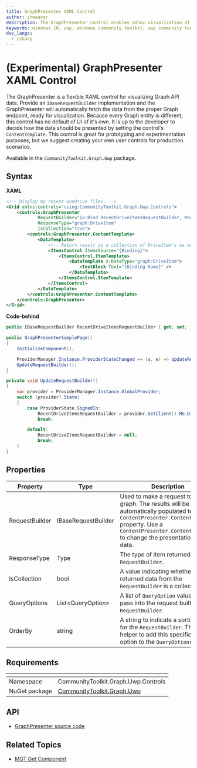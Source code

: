 ```yaml
---
title: GraphPresenter XAML Control
author: shweaver
description: The GraphPresenter control enables adhoc visualization of any Graph API.
keywords: windows 10, uwp, windows community toolkit, uwp community toolkit, uwp toolkit, presenter, graphpresenter, graph
dev_langs:
  - csharp
---
```


# (Experimental) GraphPresenter XAML Control

The GraphPresenter is a flexible XAML control for visualizing Graph API data. Provide an `IBaseRequestBuilder` implementation and the GraphPresenter will automatically fetch the data from the proper Graph endpoint, ready for visualization. Because every Graph entity is different, this control has no default of UI of it's own. It is up to the developer to decide how the data should be presented by setting the control's `ContentTemplate`. This control is great for prototyping and experimentation purposes, but we suggest creating your own user controls for production scenarios.

Available in the `CommunityToolkit.Graph.Uwp` package.

## Syntax

**XAML**

```xml
<!-- Display my recent OneDrive files. -->
<Grid xmlns:controls="using:CommunityToolkit.Graph.Uwp.Controls">
    <controls:GraphPresenter 
            RequestBuilder="{x:Bind RecentDriveItemsRequestBuilder, Mode=OneWay}"
            ResponseType="graph:DriveItem"
            IsCollection="True">
        <controls:GraphPresenter.ContentTemplate>
            <DataTemplate>
                <!-- Return result is a collection of DriveItem's as we used 'IsCollection', so bind that first. -->
                <ItemsControl ItemsSource="{Binding}">
                    <ItemsControl.ItemTemplate>
                        <DataTemplate x:DataType="graph:DriveItem">
                            <TextBlock Text="{Binding Name}" />
                        </DataTemplate>
                    </ItemsControl.ItemTemplate>
                </ItemsControl>
            </DataTemplate>
        </controls:GraphPresenter.ContentTemplate>
    </controls:GraphPresenter>
</Grid>
```

**Code-behind**

```csharp
public IBaseRequestBuilder RecentDriveItemsRequestBuilder { get; set; }

public GraphPresenterSamplePage()
{
    InitializeComponent();

    ProviderManager.Instance.ProviderStateChanged += (s, e) => UpdateRequestBuilder();
    UpdateRequestBuilder();
}

private void UpdateRequestBuilder()
{
    var provider = ProviderManager.Instance.GlobalProvider;
    switch (provider?.State)
    {
        case ProviderState.SignedIn:
            RecentDriveItemsRequestBuilder = provider.GetClient().Me.Drive.Recent();
            break;

        default:
            RecentDriveItemsRequestBuilder = null;
            break;
    }
}
```

## Properties

| Property | Type | Description |
| -- | -- | -- |
| RequestBuilder | IBaseRequestBuilder | Used to make a request to the graph. The results will be automatically populated to the `ContentPresenter.ContentTemplate` property. Use a `ContentPresenter.ContentTemplate` to change the presentation of the data. |
| ResponseType | Type | The type of item returned by the `RequestBuilder`. |
| IsCollection | bool | A value indicating whether the returned data from the `RequestBuilder` is a collection. |
| QueryOptions | List&lt;QueryOption&gt; | A list of `QueryOption` values to pass into the request built by the `RequestBuilder`. |
| OrderBy | string | A string to indicate a sorting order for the `RequestBuilder`. This is a helper to add this specific request option to the `QueryOptions`.

## Requirements

| <!-- --> | <!-- --> |
| -- | -- |
| Namespace | CommunityToolkit.Graph.Uwp.Controls |
| NuGet package | [CommunityToolkit.Graph.Uwp](https://www.nuget.org/packages/CommunityToolkit.Graph.Uwp) |

## API

* [GraphPresenter source code](https://github.com/windows-toolkit/Graph-Controls/tree/main/CommunityToolkit.Graph.Uwp/Controls/GraphPresenter)

## Related Topics

* [MGT Get Component](/graph/toolkit/components/get)
